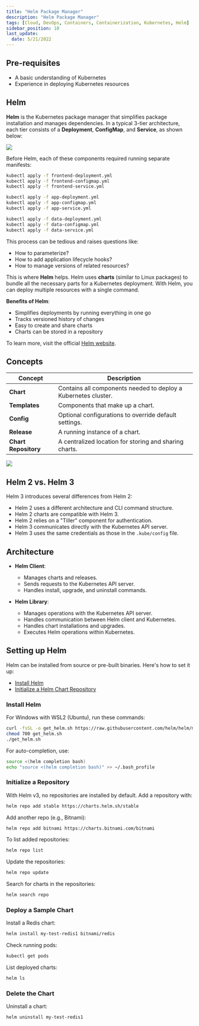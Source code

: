 ```yaml
---
title: "Helm Package Manager"
description: "Helm Package Manager"
tags: [Cloud, DevOps, Containers, Containerization, Kubernetes, Helm]
sidebar_position: 10
last_update:
  date: 5/21/2022 
---
```


## Pre-requisites 

- A basic understanding of Kubernetes
- Experience in deploying Kubernetes resources 

## Helm 

**Helm** is the Kubernetes package manager that simplifies package installation and manages dependencies. In a typical 3-tier architecture, each tier consists of a **Deployment**, **ConfigMap**, and **Service**, as shown below:

<div class='img-center'>

![](/img/docs/helm-typical-3tier-arch.png)

</div>

Before Helm, each of these components required running separate manifests:  

```bash
kubectl apply -f frontend-deployment.yml 
kubectl apply -f frontend-configmap.yml 
kubectl apply -f frontend-service.yml 

kubectl apply -f app-deployment.yml 
kubectl apply -f app-configmap.yml 
kubectl apply -f app-service.yml 

kubectl apply -f data-deployment.yml 
kubectl apply -f data-configmap.yml 
kubectl apply -f data-service.yml
```

This process can be tedious and raises questions like:

- How to parameterize?
- How to add application lifecycle hooks?
- How to manage versions of related resources?

This is where **Helm** helps. Helm uses **charts** (similar to Linux packages) to bundle all the necessary parts for a Kubernetes deployment. With Helm, you can deploy multiple resources with a single command.

**Benefits of Helm**:

- Simplifies deployments by running everything in one go
- Tracks versioned history of changes
- Easy to create and share charts
- Charts can be stored in a repository

To learn more, visit the official [Helm website](https://helm.sh/).

## Concepts 

| **Concept**         | **Description**                                         |  
|---------------------|---------------------------------------------------------|  
| **Chart**           | Contains all components needed to deploy a Kubernetes cluster. |  
| **Templates**       | Components that make up a chart.                       |  
| **Config**          | Optional configurations to override default settings.   |  
| **Release**         | A running instance of a chart.                         |  
| **Chart Repository**| A centralized location for storing and sharing charts.  |

<div class='img-center'>

![](/img/docs/helm-workflow.png)  

</div>


## Helm 2 vs. Helm 3 

Helm 3 introduces several differences from Helm 2:

- Helm 2 uses a different architecture and CLI command structure.
- Helm 2 charts are compatible with Helm 3.
- Helm 2 relies on a "Tiller" component for authentication.
- Helm 3 communicates directly with the Kubernetes API server.
- Helm 3 uses the same credentials as those in the `.kube/config` file.

## Architecture 

- **Helm Client**: 
  - Manages charts and releases.  
  - Sends requests to the Kubernetes API server.  
  - Handles install, upgrade, and uninstall commands.  

- **Helm Library**: 
  - Manages operations with the Kubernetes API server.  
  - Handles communication between Helm client and Kubernetes.  
  - Handles chart installations and upgrades.  
  - Executes Helm operations within Kubernetes.  

## Setting up Helm 

Helm can be installed from source or pre-built binaries. Here's how to set it up:

- [Install Helm](https://helm.sh/docs/intro/install/)
- [Initialize a Helm Chart Repository](https://helm.sh/docs/intro/quickstart/#initialize-a-helm-chart-repository)


### Install Helm 

For Windows with WSL2 (Ubuntu), run these commands:

```bash
curl -fsSL -o get_helm.sh https://raw.githubusercontent.com/helm/helm/main/scripts/get-helm-3
chmod 700 get_helm.sh
./get_helm.sh
```

For auto-completion, use:

```bash
source <(helm completion bash)
echo "source <(helm completion bash)" >> ~/.bash_profile
```


### Initialize a Repository

With Helm v3, no repositories are installed by default. Add a repository with:

```bash
helm repo add stable https://charts.helm.sh/stable
```

Add another repo (e.g., Bitnami):

```bash
helm repo add bitnami https://charts.bitnami.com/bitnami
```

To list added repositories:

```bash
helm repo list
```

Update the repositories:

```bash
helm repo update
```

Search for charts in the repositories:

```bash
helm search repo
```

### Deploy a Sample Chart 

Install a Redis chart:

```bash
helm install my-test-redis1 bitnami/redis
```

Check running pods:

```bash
kubectl get pods
```

List deployed charts:

```bash
helm ls
```

### Delete the Chart 

Uninstall a chart:

```bash
helm uninstall my-test-redis1
```